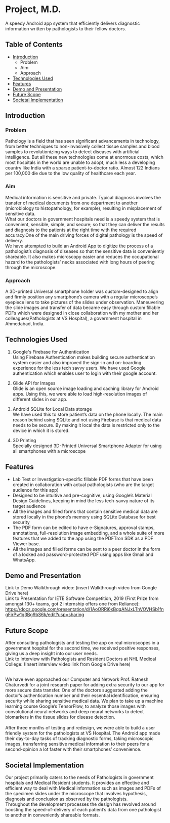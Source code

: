# Project, M.D.
A speedy Android app system that efficiently delivers diagnostic information written by pathologists to their fellow doctors.
## Table of Contents
- [Introduction](#Introduction)
  - Problem
  - Aim
  - Approach
- [Technologies Used](#Technologies-Used)
- [Features](#Features)
- [Demo and Presentation](#Demo-and-Presentation)
- [Future Scope](#Future-Scope)
- [Societal Implementation](#Societal-Implementation)

## Introduction
### Problem
Pathology is a field that has seen significant advancements in technology, from better techniques to non-invasively collect tissue samples and blood samples to revolutionizing 
ways to detect diseases with artificial intelligence. But all these new technologies come at enormous costs, which most hospitals in the world are unable to adopt, much less a 
developing country like India with a sparse patient-to-doctor ratio. Almost 122 Indians per 100,000 die due to the low quality of healthcare each year.<br>

### Aim
Medical information is sensitive and private. Typical diagnosis involves the transfer of medical documents from one department to another (microbiology to histopathology, 
for example), resulting in misplacement of sensitive data.<br>
What our doctors in government hospitals need is a speedy system that is convenient, sensible, simple, and secure; so that they can deliver the results and diagnosis to 
the patients at the right time with the required accuracy.One of the main driving forces of digital pathology is the speed of delivery.<br> 
We have attempted to build an Android App to digitize the process of a pathologist’s diagnosis of diseases so that the sensitive data is conveniently shareable. 
It also makes microscopy easier and reduces the occupational hazard to the pathologists’ necks associated with long hours of peering through the microscope.

### Approach
A 3D-printed Universal smartphone holder was custom-designed to align and firmly position any smartphone’s camera with a regular microscope’s eyepiece lens to take 
pictures of the slides under observation. Maneuvering the slide images and transfer of data became easy through custom fillable PDFs which were designed in close
collaboration with my mother and her colleagues(Pathologists at VS Hospital), a government hospital in Ahmedabad, India.

## Technologies Used
1. Google's Firebase for Authentication <br>
Using Firebase Authentication makes building secure authentication system easier and also improved the sign-in and on-boarding experience for the less tech savvy users. 
We have used Google authentication which enables user to login with their google account.

2. Glide API for Images <br>
Glide is an open source image loading and caching library for Android apps. Using this, we were able to load high-resolution images of different slides in our app.

3. Android SQLite for Local Data storage <br>
We have used this to store patient’s data on the phone locally. The main reason behind using SQLite and not using Firebase is that medical data needs to be secure. 
By making it local the data is restricted only to the device in which it is stored.

4. 3D Printing <br>
Specially designed 3D-Printed Universal Smartphone Adapter for using all smartphones with a microscope

## Features

- Lab Test or Investigation-specific fillable PDF forms that have been created in collaboration with actual pathologists (who are the target audience for this app)
- Designed to be intuitive and pre-cognitive, using Google’s Material Design Guidelines, keeping in mind the less tech-savvy nature of its target audience
- All the images and filled forms that contain sensitive medical data are stored locally in the phone’s memory using SQLite Database for best security
- The PDF form can be edited to have e-Signatures, approval stamps, annotations, full-resolution image embedding, and a whole suite of more features that we added to the app using the 
PDFTron SDK as a PDF Viewer base.
- All the images and filled forms can be sent to a peer doctor in the form of a locked and password-protected PDF using apps like Gmail and WhatsApp.

## Demo and Presentation
Link to Demo Walkthrough video: (insert Walkthrough video from Google Drive here) <br>
Link to Presentation for IETE Software Competition, 2019 (First Prize from amongst 130+ teams, got 2 internship offers one from Reliance): https://docs.google.com/presentation/d/1AoORRi6xBqqANJxLTnVOVHSb1fngFirPw1g3Bg9bS6k/edit?usp=sharing


## Future Scope
After consulting pathologists and testing the app on real microscopes in a government hospital for the second time, we received positive responses, giving us a deep 
insight into our user needs. <br> 
Link to Interview with Pathologists and Resident Doctors at NHL Medical College: (Insert interview video link from Google Drive here) <br> <br>

We have even approached our Computer and Network Prof. Ratnesh Chaturvedi for a joint research paper for adding extra security to our app for more secure data transfer.
One of the doctors suggested adding the doctor’s authentication number and their essential identification, ensuring security while sharing sensitive medical data.
We plan to take up a machine learning course Google’s TensorFlow, to analyze those images with convolutional neural networks and deep neural networks to detect 
biomarkers in the tissue slides for disease detection.<br> <br>
After three months of testing and redesign, we were able to build a user friendly system for the pathologists at VS Hospital. The Android app made their day-to-day tasks 
of tracking diagnostic forms, taking microscopic images, transferring sensitive medical information to their peers for a second-opinion a lot faster with their smartphones’ 
convenience. 

## Societal Implementation
Our project primarily caters to the needs of Pathologists in government hospitals and Medical Resident students. It provides an effective and efficient way to deal with 
Medical information such as images and PDFs of the specimen slides under the microscope that involves hypothesis, diagnosis and conclusion as observed by the pathologists. <br>
Throughout the development processes the design has revolved around boosting the speed-of-delivery of each patient’s data from one pathologist to another in conveniently 
shareable formats.
